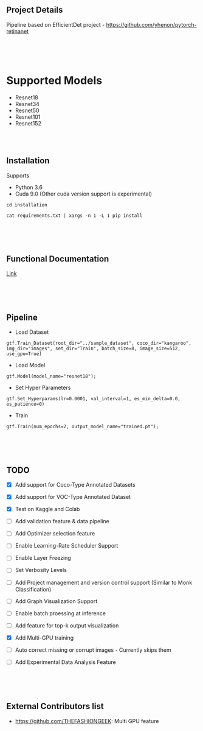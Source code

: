 ## Project Details
Pipeline based on EfficientDet project - https://github.com/yhenon/pytorch-retinanet

<br />
<br />
<br />

# Supported Models
  - Resnet18
  - Resnet34
  - Resnet50
  - Resnet101
  - Resnet152
    

<br />
<br />

## Installation

Supports 
- Python 3.6
- Cuda 9.0 (Other cuda version support is experimental)
    
`cd installation`

`cat requirements.txt | xargs -n 1 -L 1 pip install`

<br />
<br />
<br />

## Functional Documentation
[Link](https://abhi-kumar.github.io/5_pytorch_retinanet_docs/)

<br />
<br />
<br />

## Pipeline

- Load Dataset

`gtf.Train_Dataset(root_dir="../sample_dataset", coco_dir="kangaroo", img_dir="images", set_dir="Train", batch_size=8, image_size=512, use_gpu=True)`

- Load Model

`gtf.Model(model_name="resnet18");`

- Set Hyper Parameters

`gtf.Set_Hyperparams(lr=0.0001, val_interval=1, es_min_delta=0.0, es_patience=0)`

- Train

`gtf.Train(num_epochs=2, output_model_name="trained.pt");`



<br />
<br />
<br />

## TODO

- [x] Add support for Coco-Type Annotated Datasets
- [x] Add support for VOC-Type Annotated Dataset
- [x] Test on Kaggle and Colab 
- [ ] Add validation feature & data pipeline
- [ ] Add Optimizer selection feature
- [ ] Enable Learning-Rate Scheduler Support
- [ ] Enable Layer Freezing
- [ ] Set Verbosity Levels
- [ ] Add Project management and version control support (Similar to Monk Classification)
- [ ] Add Graph Visualization Support
- [ ] Enable batch proessing at inference
- [ ] Add feature for top-k output visualization
- [x] Add Multi-GPU training
- [ ] Auto correct missing or corrupt images - Currently skips them
- [ ] Add Experimental Data Analysis Feature


<br />
<br />
<br />

## External Contributors list 

- https://github.com/THEFASHIONGEEK: Multi GPU feature
